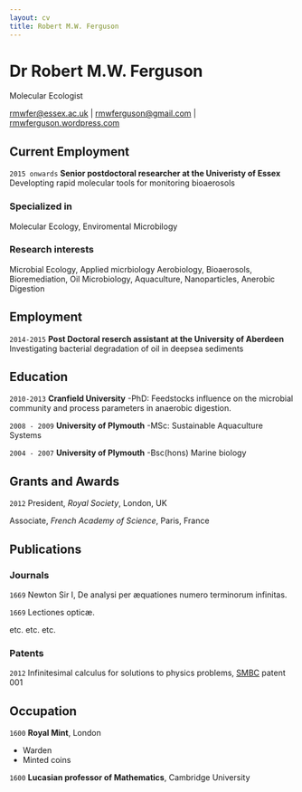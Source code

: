```yaml
---
layout: cv
title: Robert M.W. Ferguson
---
```

# Dr Robert M.W. Ferguson
Molecular Ecologist

<div id="webaddress">
<a href="rmwfer@essex.ac.uk">rmwfer@essex.ac.uk</a>
| <a href="rmwferguson@gmail.com">rmwferguson@gmail.com</a>
  | <a href="https://rmwferguson.wordpress.com/">rmwferguson.wordpress.com</a>
</div>

## Current Employment

`2015 onwards`
__Senior postdoctoral researcher at the Univeristy of Essex__
Developting rapid molecular tools for monitoring bioaerosols 

### Specialized in

Molecular Ecology, Enviromental Microbilogy

### Research interests

Microbial Ecology, Applied micrbiology Aerobiology, Bioaerosols, Bioremediation, Oil Microbiology, Aquaculture, Nanoparticles, Anerobic Digestion

## Employment

`2014-2015`
__Post Doctoral reserch assistant at the University of Aberdeen__
Investigating bacterial degradation of oil in deepsea sediments

## Education 

`2010-2013`
__Cranfield University__
-PhD: Feedstocks influence on the microbial community and process parameters in anaerobic digestion.

`2008 - 2009`
__University of Plymouth__
-MSc: Sustainable Aquaculture Systems

`2004 - 2007`
__University of Plymouth__
-Bsc(hons) Marine biology


## Grants and Awards

`2012`
President, *Royal Society*, London, UK

Associate, *French Academy of Science*, Paris, France



## Publications

<!-- A list is also available [online](http://scholar.google.co.uk/citations?user=LTOTl0YAAAAJ) -->

### Journals

`1669`
Newton Sir I, De analysi per æquationes numero terminorum infinitas. 

`1669`
Lectiones opticæ.

etc. etc. etc.

### Patents

`2012`
Infinitesimal calculus for solutions to physics problems, [SMBC](http://www.techdirt.com/articles/20121011/09312820678/if-patents-had-been-around-time-newton.shtml) patent 001


## Occupation

`1600`
__Royal Mint__, London

- Warden
- Minted coins

`1600`
__Lucasian professor of Mathematics__, Cambridge University



<!-- ### Footer

Last updated: May 2013 -->


